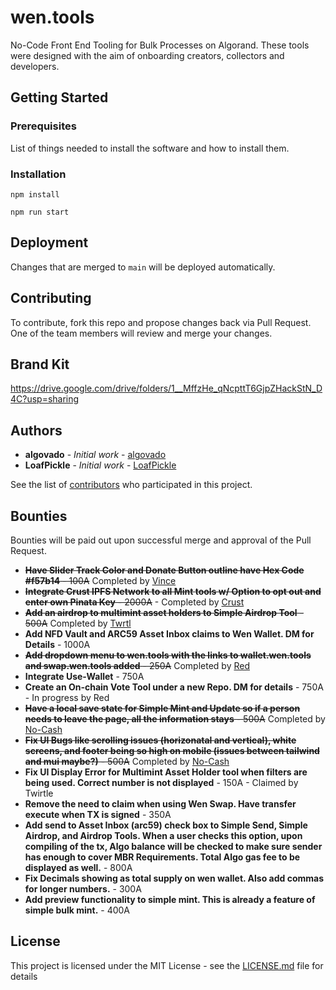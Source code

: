 # wen.tools
No-Code Front End Tooling for Bulk Processes on Algorand. These tools were designed with the aim of onboarding creators, collectors and developers.

## Getting Started


### Prerequisites
List of things needed to install the software and how to install them.


### Installation
  `npm install`

  `npm run start`



## Deployment
Changes that are merged to `main` will be deployed automatically.  


## Contributing
To contribute, fork this repo and propose changes back via Pull Request.  One of the team members will review and merge your changes.  

## Brand Kit
https://drive.google.com/drive/folders/1__MffzHe_qNcpttT6GjpZHackStN_D4C?usp=sharing

## Authors
* **algovado** - *Initial work* - [algovado](https://github.com/algovado)
* **LoafPickle** - *Initial work* - [LoafPickle](https://github.com/LoafPickleWW)

See the list of [contributors](https://github.com/thurstober-digital/evil-tools/contributors) who participated in this project.

## Bounties
Bounties will be paid out upon successful merge and approval of the Pull Request. 

* ~~**Have Slider Track Color and Donate Button outline have Hex Code #f57b14** - 100A~~ Completed by [Vince](https://github.com/vincealvare)
* ~~**Integrate Crust IPFS Network to all Mint tools w/ Option to opt out and enter own Pinata Key** - 2000A~~ - Completed by [Crust](https://github.com/x-wagmi)
* ~~**Add an airdrop to multimint asset holders to Simple Airdrop Tool** - 500A~~ Completed by [Twrtl](https://github.com/twirtle2)
* **Add NFD Vault and ARC59 Asset Inbox claims to Wen Wallet. DM for Details** - 1000A
* ~~**Add dropdown menu to wen.tools with the links to wallet.wen.tools and swap.wen.tools added** - 250A~~ Completed by [Red](https://github.com/LoafPickleWW/wen-tools/pulls?q=is%3Apr+author%3Abwmx)
* **Integrate Use-Wallet** - 750A
* **Create an On-chain Vote Tool under a new Repo. DM for details** - 750A - In progress by Red
* ~~**Have a local save state for Simple Mint and Update so if a person needs to leave the page, all the information stays** - 500A~~ Completed by [No-Cash](https://github.com/No-Cash-7970)
* ~~**Fix UI Bugs like scrolling issues (horizonatal and vertical), white screens, and footer being so high on mobile (issues between tailwind and mui maybe?)** - 500A~~ Completed by [No-Cash](https://github.com/No-Cash-7970)
* **Fix UI Display Error for Multimint Asset Holder tool when filters are being used. Correct number is not displayed** - 150A - Claimed by Twirtle
* **Remove the need to claim when using Wen Swap. Have transfer execute when TX is signed** - 350A
* **Add send to Asset Inbox (arc59) check box to Simple Send, Simple Airdrop, and Airdrop Tools. When a user checks this option, upon compiling of the tx, Algo balance will be checked to make sure sender has enough to cover MBR Requirements. Total Algo gas fee to be displayed as well.** - 800A
* **Fix Decimals showing as total supply on wen wallet. Also add commas for longer numbers.** - 300A
* **Add preview functionality to simple mint. This is already a feature of simple bulk mint.** - 400A

## License
This project is licensed under the MIT License - see the [LICENSE.md](LICENSE.md) file for details


